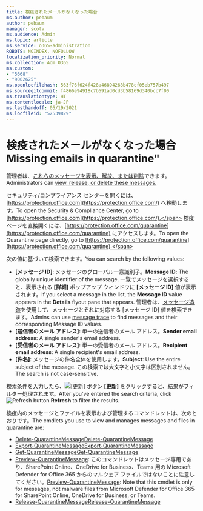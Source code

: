 ```yaml
---
title: 検疫されたメールがなくなった場合
ms.author: pebaum
author: pebaum
manager: scotv
ms.audience: Admin
ms.topic: article
ms.service: o365-administration
ROBOTS: NOINDEX, NOFOLLOW
localization_priority: Normal
ms.collection: Adm_O365
ms.custom:
- "5668"
- "9002625"
ms.openlocfilehash: 563f76f624f428a46894268b478cf05eb757b497
ms.sourcegitcommit: f4866e94918c7b591ad0cd3b58169d340bcc7f00
ms.translationtype: HT
ms.contentlocale: ja-JP
ms.lasthandoff: 05/19/2021
ms.locfileid: "52539829"
---
```

# <a name="missing-emails-in-quarantine"></a><span data-ttu-id="62ab7-102">検疫されたメールがなくなった場合</span><span class="sxs-lookup"><span data-stu-id="62ab7-102">Missing emails in quarantine"</span></span>

<span data-ttu-id="62ab7-103">管理者は、[これらのメッセージを表示、解放、または削除](/microsoft-365/security/office-365-security/manage-quarantined-messages-and-files)できます。</span><span class="sxs-lookup"><span data-stu-id="62ab7-103">Administrators can [view, release, or delete these messages.](/microsoft-365/security/office-365-security/manage-quarantined-messages-and-files)</span></span>

<span data-ttu-id="62ab7-104">セキュリティ/コンプライアンス センターを開くには、[https://protection.office.com](https://protection.office.com/) へ移動します。</span><span class="sxs-lookup"><span data-stu-id="62ab7-104">To open the Security & Compliance Center, go to [https://protection.office.com](https://protection.office.com/).</span></span> <span data-ttu-id="62ab7-105">検疫ページを直接開くには、[https://protection.office.com/quarantine](https://protection.office.com/quarantine) にアクセスします。</span><span class="sxs-lookup"><span data-stu-id="62ab7-105">To open the Quarantine page directly, go to [https://protection.office.com/quarantine](https://protection.office.com/quarantine).</span></span>  

<span data-ttu-id="62ab7-106">次の値に基づいて検索できます。</span><span class="sxs-lookup"><span data-stu-id="62ab7-106">You can search by the following values:</span></span>  

- <span data-ttu-id="62ab7-107">**[メッセージ ID]**: メッセージのグローバル一意識別子。</span><span class="sxs-lookup"><span data-stu-id="62ab7-107">**Message ID**: The globally unique identifier of the message.</span></span> <span data-ttu-id="62ab7-108">一覧でメッセージを選択すると、表示される **[詳細]** ポップアップ ウィンドウに **[メッセージ ID]** 値が表示されます。</span><span class="sxs-lookup"><span data-stu-id="62ab7-108">If you select a message in the list, the  **Message ID**  value appears in the  **Details**  flyout pane that appears.</span></span> <span data-ttu-id="62ab7-109">管理者は、[メッセージ追跡](/microsoft-365/security/office-365-security/message-trace-scc)を使用して、メッセージとそれに対応する [メッセージ ID] 値を検索できます。</span><span class="sxs-lookup"><span data-stu-id="62ab7-109">Admins can use [message trace](/microsoft-365/security/office-365-security/message-trace-scc) to find messages and their corresponding Message ID values.</span></span>
- <span data-ttu-id="62ab7-110">**[送信者のメール アドレス]**: 単一の送信者のメール アドレス。</span><span class="sxs-lookup"><span data-stu-id="62ab7-110">**Sender email address**: A single sender's email address.</span></span>
- <span data-ttu-id="62ab7-111">**[受信者のメール アドレス]**: 単一の受信者のメール アドレス。</span><span class="sxs-lookup"><span data-stu-id="62ab7-111">**Recipient email address**: A single recipient's email address.</span></span>
- <span data-ttu-id="62ab7-112">**[件名]**: メッセージの件名全体を使用します。</span><span class="sxs-lookup"><span data-stu-id="62ab7-112">**Subject**: Use the entire subject of the message.</span></span> <span data-ttu-id="62ab7-113">この検索では大文字と小文字は区別されません。</span><span class="sxs-lookup"><span data-stu-id="62ab7-113">The search is not case-sensitive.</span></span>

<span data-ttu-id="62ab7-114">検索条件を入力したら、![[更新] ボタン](/microsoft-365/media/scc-quarantine-refresh.png?view=o365-worldwide) **[更新]** をクリックすると、結果がフィルター処理されます。</span><span class="sxs-lookup"><span data-stu-id="62ab7-114">After you've entered the search criteria, click ![Refresh button](/microsoft-365/media/scc-quarantine-refresh.png?view=o365-worldwide) **Refresh** to filter the results.</span></span>

<span data-ttu-id="62ab7-115">検疫内のメッセージとファイルを表示および管理するコマンドレットは、次のとおりです。</span><span class="sxs-lookup"><span data-stu-id="62ab7-115">The cmdlets you use to view and manages messages and files in quarantine are:</span></span>
- [<span data-ttu-id="62ab7-116">Delete-QuarantineMessage</span><span class="sxs-lookup"><span data-stu-id="62ab7-116">Delete-QuarantineMessage</span></span>](/powershell/module/exchange/delete-quarantinemessage)
- [<span data-ttu-id="62ab7-117">Export-QuarantineMessage</span><span class="sxs-lookup"><span data-stu-id="62ab7-117">Export-QuarantineMessage</span></span>](/powershell/module/exchange/export-quarantinemessage)
- [<span data-ttu-id="62ab7-118">Get-QuarantineMessage</span><span class="sxs-lookup"><span data-stu-id="62ab7-118">Get-QuarantineMessage</span></span>](/powershell/module/exchange/get-quarantinemessage)
- <span data-ttu-id="62ab7-119">[Preview-QuarantineMessage](/powershell/module/exchange/preview-quarantinemessage): このコマンドレットはメッセージ専用であり、SharePoint Online、OneDrive for Business、Teams 用の Microsoft Defender for Office 365 からのマルウェア ファイルではないことに注意してください。</span><span class="sxs-lookup"><span data-stu-id="62ab7-119">[Preview-QuarantineMessage](/powershell/module/exchange/preview-quarantinemessage): Note that this cmdlet is only for messages, not malware files from Microsoft Defender for Office 365 for SharePoint Online, OneDrive for Business, or Teams.</span></span>
- [<span data-ttu-id="62ab7-120">Release-QuarantineMessage</span><span class="sxs-lookup"><span data-stu-id="62ab7-120">Release-QuarantineMessage</span></span>](/powershell/module/exchange/release-quarantinemessage)